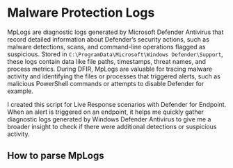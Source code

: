 # Malware Protection Logs

MpLogs are diagnostic logs generated by Microsoft Defender Antivirus that record detailed information about Defender’s security actions, such as malware detections, scans, and command-line operations flagged as suspicious. Stored in `C:\ProgramData\Microsoft\Windows Defender\Support`, these logs contain data like file paths, timestamps, threat names, and process metrics. During DFIR, MpLogs are valuable for tracing malware activity and identifying the files or processes that triggered alerts, such as malicious PowerShell commands or attempts to disable Defender for example. 

I created this script for Live Response scenarios with Defender for Endpoint. When an alert is triggered on an endpoint, it helps me quickly gather diagnostic logs generated by Windows Defender Antivirus to give me a broader insight to check if there were additional detections or suspicious activity.

## How to parse MpLogs



